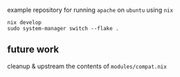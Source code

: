 example repository for running `apache` on `ubuntu` using `nix`

```
nix develop
sudo system-manager switch --flake .
```

## future work

cleanup & upstream the contents of `modules/compat.nix`
